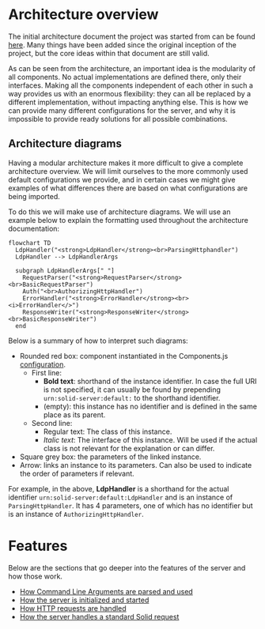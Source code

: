 # Architecture overview

The initial architecture document the project was started from can be found 
[here](https://rubenverborgh.github.io/solid-server-architecture/solid-architecture-v1-3-0.pdf).
Many things have been added since the original inception of the project,
but the core ideas within that document are still valid.

As can be seen from the architecture, an important idea is the modularity of all components.
No actual implementations are defined there, only their interfaces.
Making all the components independent of each other in such a way provides us with an enormous flexibility:
they can all be replaced by a different implementation, without impacting anything else.
This is how we can provide many different configurations for the server,
and why it is impossible to provide ready solutions for all possible combinations.

## Architecture diagrams

Having a modular architecture makes it more difficult to give a complete architecture overview.
We will limit ourselves to the more commonly used default configurations we provide,
and in certain cases we might give examples of what differences there are
based on what configurations are being imported.

To do this we will make use of architecture diagrams.
We will use an example below to explain the formatting used throughout the architecture documentation:

```mermaid
flowchart TD
  LdpHandler("<strong>LdpHandler</strong><br>ParsingHttphandler")
  LdpHandler --> LdpHandlerArgs
  
  subgraph LdpHandlerArgs[" "]
    RequestParser("<strong>RequestParser</strong><br>BasicRequestParser")
    Auth("<br>AuthorizingHttpHandler")
    ErrorHandler("<strong>ErrorHandler</strong><br><i>ErrorHandler</>")
    ResponseWriter("<strong>ResponseWriter</strong><br>BasicResponseWriter")
  end
```

Below is a summary of how to interpret such diagrams:

* Rounded red box: component instantiated in the Components.js [configuration](dependency-injection.md).
  * First line: 
    * **Bold text**: shorthand of the instance identifier. In case the full URI is not specified,
      it can usually be found by prepending `urn:solid-server:default:` to the shorthand identifier.
    * (empty): this instance has no identifier and is defined in the same place as its parent.
  * Second line: 
    * Regular text: The class of this instance.
    * _Italic text_: The interface of this instance. 
      Will be used if the actual class is not relevant for the explanation or can differ.
* Square grey box: the parameters of the linked instance.
* Arrow: links an instance to its parameters. Can also be used to indicate the order of parameters if relevant.

For example, in the above, **LdpHandler** is a shorthand for the actual identifier `urn:solid-server:default:LdpHandler`
and is an instance of `ParsingHttpHandler`. It has 4 parameters,
one of which has no identifier but is an instance of `AuthorizingHttpHandler`.

# Features
Below are the sections that go deeper into the features of the server and how those work.

* [How Command Line Arguments are parsed and used](features/cli.md)
* [How the server is initialized and started](features/initialization.md)
* [How HTTP requests are handled](features/http-handler.md)
* [How the server handles a standard Solid request](features/protocol/overview.md)
